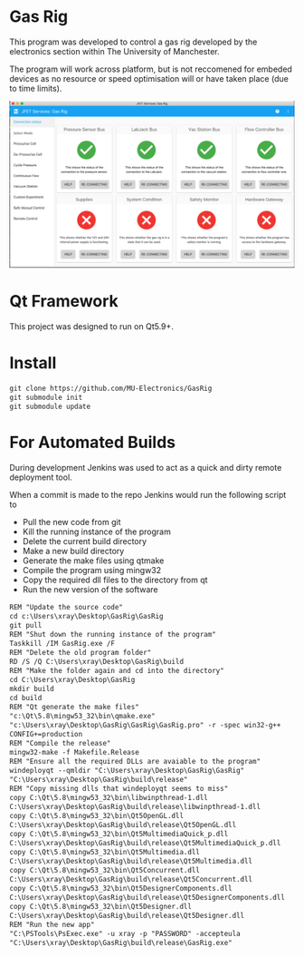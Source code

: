# Gas Rig

This program was developed to control a gas rig developed by the electronics section within The University of Manchester.

The program will work across platform, but is not reccomened for embeded devices as no resource or speed optimisation
will or have taken place (due to time limits).

![alt text](https://raw.githubusercontent.com/MU-Electronics/GasRig/e862c2cc87d1d5243a4ab0f16e54518d2c5078e1/resources/assets/images/connections_view.png "Home Status View")


# Qt Framework

This project was designed to run on Qt5.9+.


# Install

```
git clone https://github.com/MU-Electronics/GasRig
git submodule init
git submodule update
```


# For Automated Builds

During development Jenkins was used to act as a quick and dirty remote deployment tool.

When a commit is made to the repo Jenkins would run the following script to

  * Pull the new code from git
  * Kill the running instance of the program
  * Delete the current build directory
  * Make a new build directory
  * Generate the make files using qtmake
  * Compile the program using mingw32
  * Copy the required dll files to the directory from qt
  * Run the new version of the software

```
REM "Update the source code"
cd c:\Users\xray\Desktop\GasRig\GasRig
git pull
REM "Shut down the running instance of the program"
Taskkill /IM GasRig.exe /F
REM "Delete the old program folder"
RD /S /Q C:\Users\xray\Desktop\GasRig\build
REM "Make the folder again and cd into the directory"
cd C:\Users\xray\Desktop\GasRig
mkdir build
cd build
REM "Qt generate the make files"
"c:\Qt\5.8\mingw53_32\bin\qmake.exe" "c:\Users\xray\Desktop\GasRig\GasRig\GasRig.pro" -r -spec win32-g++ CONFIG+=production
REM "Compile the release"
mingw32-make -f Makefile.Release
REM "Ensure all the required DLLs are avaiable to the program"
windeployqt --qmldir "C:\Users\xray\Desktop\GasRig\GasRig" "C:\Users\xray\Desktop\GasRig\build\release"
REM "Copy missing dlls that windeployqt seems to miss"
copy C:\Qt\5.8\mingw53_32\bin\libwinpthread-1.dll C:\Users\xray\Desktop\GasRig\build\release\libwinpthread-1.dll
copy C:\Qt\5.8\mingw53_32\bin\Qt5OpenGL.dll C:\Users\xray\Desktop\GasRig\build\release\Qt5OpenGL.dll
copy C:\Qt\5.8\mingw53_32\bin\Qt5MultimediaQuick_p.dll C:\Users\xray\Desktop\GasRig\build\release\Qt5MultimediaQuick_p.dll
copy C:\Qt\5.8\mingw53_32\bin\Qt5Multimedia.dll C:\Users\xray\Desktop\GasRig\build\release\Qt5Multimedia.dll
copy C:\Qt\5.8\mingw53_32\bin\Qt5Concurrent.dll C:\Users\xray\Desktop\GasRig\build\release\Qt5Concurrent.dll
copy C:\Qt\5.8\mingw53_32\bin\Qt5DesignerComponents.dll C:\Users\xray\Desktop\GasRig\build\release\Qt5DesignerComponents.dll
copy C:\Qt\5.8\mingw53_32\bin\Qt5Designer.dll C:\Users\xray\Desktop\GasRig\build\release\Qt5Designer.dll
REM "Run the new app"
"C:\PSTools\PsExec.exe" -u xray -p "PASSWORD" -accepteula "C:\Users\xray\Desktop\GasRig\build\release\GasRig.exe"
```
